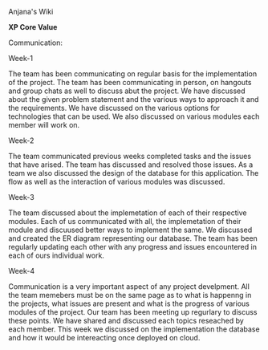 Anjana's Wiki

**XP Core Value**

Communication:

Week-1

The team has been communicating on regular basis for the implementation of the project. 
The team has been communicating in person, on hangouts and group chats as well to discuss abut the project. 
We have discussed about the given problem statement and the various ways to approach it and the requirements. 
We have discussed on the various options for technologies that can be used. We also discussed on various modules each member will work on.

Week-2

The team communicated previous weeks completed tasks and the issues that have arised. The team has discussed and resolved those issues. As a team we also discussed the design of the database for this application. The flow as well as the interaction of various modules was discussed. 

Week-3

The team discussed about the implemetation of each of their respective modules. Each of us communicated with all, the implemetation of their module and discuused better ways to implement the same. We discussed and created the ER diagram representing our database. The team has been regularly updating each other with any progress and issues encountered in each of ours individual work.

Week-4

Communication is a very important aspect of any project develpment. All the team memebers must be on the same page as to what is happenng in the projects, what issues are present and what is the progress of various modules of the project. Our team has been meeting up regurlary to discuss these points. We have shared and discussed each topics reseached by each member. This week we discussed on the implementation the database and how it would be intereacting once deployed on cloud.
